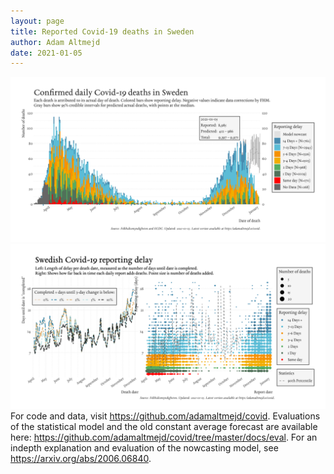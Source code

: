 ```yaml
---
layout: page
title: Reported Covid-19 deaths in Sweden
author: Adam Altmejd
date: 2021-01-05
---
```


![Graph of Swedish Covid-19 deaths with reporting delay.](deaths_lag_sweden_2021-01-05.png "Swedish Covid-19 deaths.")
![Graph of Swedish Covid-19 reporting delay in daily deaths.](lag_trend_sweden_2021-01-05.png "Trend in Swedish Covid-19 mortality reporting delay.")
For code and data, visit <https://github.com/adamaltmejd/covid>.
Evaluations of the statistical model and the old constant average forecast are available here: <https://github.com/adamaltmejd/covid/tree/master/docs/eval>.
For an indepth explanation and evaluation of the nowcasting model, see <https://arxiv.org/abs/2006.06840>.
